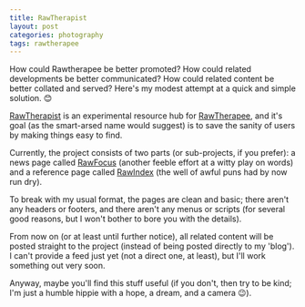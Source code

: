 ```yaml
---
title: RawTherapist
layout: post
categories: photography
tags: rawtherapee
---
```


How could Rawtherapee be better promoted? How could related developments be better communicated? How could related content be better collated and served?  Here's my modest attempt at a quick and simple solution. 😊

[RawTherapist](https://martbetz.github.io/WIP/homepage.html) is an experimental resource hub for [RawTherapee](https://rawtherapee.com), and it's goal (as the smart-arsed name would suggest) is to save the sanity of users by making things easy to find.

Currently, the project consists of two parts (or sub-projects, if you prefer): a news page called [RawFocus](https://martbetz.github.io/WIP/rawfocus.html) (another feeble effort at a witty play on words) and a reference page called [RawIndex](https://martbetz.github.io/WIP/rawindex.html) (the well of awful puns had by now run dry).

To break with my usual format, the pages are clean and basic; there aren't any headers or footers, and there aren't any menus or scripts (for several good reasons, but I won't bother to bore you with the details). 

From now on (or at least until further notice), all related content will be posted straight to the project (instead of being posted directly to my 'blog'). I can't provide a feed just yet (not a direct one, at least), but I'll work something out very soon.  

Anyway, maybe you'll find this stuff useful (if you don't, then try to be kind; I'm just a humble hippie with a hope, a dream, and a camera 😉). 
